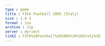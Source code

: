 ```yaml
---
type : game
title : FIFA Football 2005 (Italy)
size : 1.8 G
format : iso
archive : zip
server : myrient
link2 : FIFA%20Football%202005%20%28Italy%29
---
```

